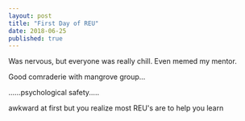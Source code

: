 ```yaml
---
layout: post
title: "First Day of REU"
date: 2018-06-25
published: true
---
```

 
Was nervous, but everyone was really chill. Even memed my mentor. 

Good comraderie with mangrove group... 

......psychological safety.....

awkward at first but you realize most REU's are to help you learn
